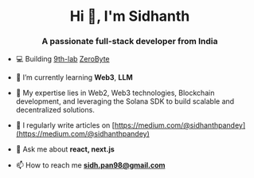 <h1 align="center">Hi 👋, I'm Sidhanth</h1>
<h3 align="center">A passionate full-stack developer from India</h3>

- 💻 Building [9th-lab](https://github.com/nolabs) [ZeroByte](https://www.0byte.tech/)

- 🌱 I’m currently learning **Web3**, **LLM**
  
- 🌟 My expertise lies in Web2, Web3 technologies, Blockchain development, and leveraging the Solana SDK to build scalable and decentralized solutions.

- 📝 I regularly write articles on [https://medium.com/@sidhanthpandey](https://medium.com/@sidhanthpandey)

- 💬 Ask me about **react, next.js**

- 📫 How to reach me **sidh.pan98@gmail.com**
